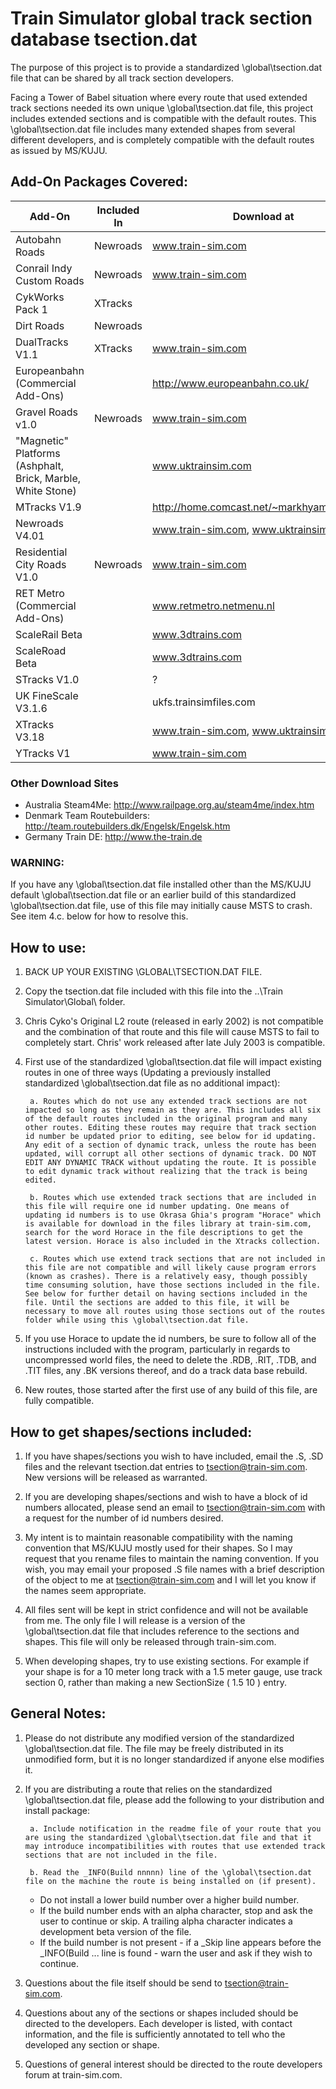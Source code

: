 # Train Simulator global track section database tsection.dat

The purpose of this project is to provide a standardized \global\tsection.dat file that can be shared by all track section developers. 

Facing a Tower of Babel situation where every route that used extended track sections needed its own unique \global\tsection.dat file, this project includes extended sections and is compatible with the default routes. This \global\tsection.dat file includes many extended shapes from several different developers, and is completely compatible with the default routes as issued by MS/KUJU.

## Add-On Packages Covered:
|Add-On|Included In|Download at|
|-------------|------------|------------|
|Autobahn Roads|Newroads|www.train-sim.com|
|Conrail Indy Custom Roads|Newroads|www.train-sim.com|
|CykWorks Pack 1|XTracks||
|Dirt Roads|Newroads||
|DualTracks V1.1|XTracks|www.train-sim.com|
|Europeanbahn (Commercial Add-Ons)||http://www.europeanbahn.co.uk/|
|Gravel Roads v1.0|Newroads|www.train-sim.com|
|"Magnetic" Platforms (Ashphalt, Brick, Marble, White Stone)||www.uktrainsim.com|
|MTracks V1.9||http://home.comcast.net/~markhyams/mtracks|
|Newroads V4.01||www.train-sim.com, www.uktrainsim.com|
|Residential City Roads V1.0|Newroads|www.train-sim.com|
|RET Metro (Commercial Add-Ons)||www.retmetro.netmenu.nl|
|ScaleRail Beta||www.3dtrains.com|
|ScaleRoad Beta||www.3dtrains.com|
|STracks V1.0|| ?|
|UK FineScale V3.1.6||ukfs.trainsimfiles.com|
|XTracks V3.18||www.train-sim.com, www.uktrainsim.com|
|YTracks V1||www.train-sim.com|

### Other Download Sites
- Australia Steam4Me: http://www.railpage.org.au/steam4me/index.htm
- Denmark Team Routebuilders: http://team.routebuilders.dk/Engelsk/Engelsk.htm
- Germany Train DE: http://www.the-train.de

### WARNING:

If you have any \global\tsection.dat file installed other than the MS/KUJU default \global\tsection.dat file or an earlier build of this standardized \global\tsection.dat file, use of this file may initially cause MSTS to crash. See item 4.c. below for how to resolve this.

## How to use:

1. BACK UP YOUR EXISTING \GLOBAL\TSECTION.DAT FILE.

2. Copy the tsection.dat file included with this file into the ..\Train Simulator\Global\ folder.

3. Chris Cyko's Original L2 route (released in early 2002) is not compatible and the combination of that route and this file will cause MSTS to fail to completely start. Chris' work released after late July 2003 is compatible.

4. First use of the standardized \global\tsection.dat file will impact existing routes in one of three ways (Updating a previously installed standardized \global\tsection.dat file as no additional impact):

        a. Routes which do not use any extended track sections are not impacted so long as they remain as they are. This includes all six of the default routes included in the original program and many other routes. Editing these routes may require that track section id number be updated prior to editing, see below for id updating. Any edit of a section of dynamic track, unless the route has been updated, will corrupt all other sections of dynamic track. DO NOT EDIT ANY DYNAMIC TRACK without updating the route. It is possible to edit dynamic track without realizing that the track is being edited.

        b. Routes which use extended track sections that are included in this file will require one id number updating. One means of updating id numbers is to use Okrasa Ghia's program "Horace" which is available for download in the files library at train-sim.com, search for the word Horace in the file descriptions to get the latest version. Horace is also included in the Xtracks collection.

        c. Routes which use extend track sections that are not included in this file are not compatible and will likely cause program errors (known as crashes). There is a relatively easy, though possibly time consuming solution, have those sections included in the file. See below for further detail on having sections included in the file. Until the sections are added to this file, it will be necessary to move all routes using those sections out of the routes folder while using this \global\tsection.dat file.

5. If you use Horace to update the id numbers, be sure to follow all of the instructions included with the program, particularly in regards to uncompressed world files, the need to delete the .RDB, .RIT, .TDB, and .TIT files, any .BK versions thereof, and do a track data base rebuild.

6. New routes, those started after the first use of any build of this file, are fully compatible.

## How to get shapes/sections included:

1. If you have shapes/sections you wish to have included, email the .S, .SD files and the relevant tsection.dat entries to tsection@train-sim.com. New versions will be released as warranted.

2. If you are developing shapes/sections and wish to have a block of id numbers allocated, please send an email to tsection@train-sim.com with a request for the number of id numbers desired.

3. My intent is to maintain reasonable compatibility with the naming convention that MS/KUJU mostly used for their shapes. So I may request that you rename files to maintain the naming convention. If you wish, you may email your proposed .S file names with a brief description of the object to me at tsection@train-sim.com and I will let you know if the names seem appropriate.

4. All files sent will be kept in strict confidence and will not be available from me. The only file I will release is a version of the \global\tsection.dat file that includes reference to the sections and shapes. This file will only be released through train-sim.com.

5. When developing shapes, try to use existing sections. For example if your shape is for a 10 meter long track with a 1.5 meter gauge, use track section 0, rather than making a new SectionSize ( 1.5 10 ) entry.

## General Notes:

1. Please do not distribute any modified version of the standardized \global\tsection.dat file. The file may be freely distributed in its unmodified form, but it is no longer standardized if anyone else modifies it.

2. If you are distributing a route that relies on the standardized \global\tsection.dat file, please add the following to your distribution and install package:

        a. Include notification in the readme file of your route that you are using the standardized \global\tsection.dat file and that it may introduce incompatibilities with routes that use extended track sections that are not included in the file.

        b. Read the _INFO(Build nnnnn) line of the \global\tsection.dat file on the machine the route is being installed on (if present).

    - Do not install a lower build number over a higher build number.
    - If the build number ends with an alpha character, stop and ask the user to continue or skip. A trailing alpha character indicates a development beta version of the file.
    - If the build number is not present - if a _Skip line appears before the _INFO(Build ... line is found - warn the user and ask if they wish to continue.

3. Questions about the file itself should be send to tsection@train-sim.com.

4. Questions about any of the sections or shapes included should be directed to the developers. Each developer is listed, with contact information, and the file is sufficiently annotated to tell who the developed any section or shape.

5. Questions of general interest should be directed to the route developers forum at train-sim.com.